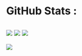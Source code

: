 # GitHub Stats :
![](https://github-readme-stats.vercel.app/api?username=Sifeddine&hide_border=false&include_all_commits=false&count_private=false&theme=radical)
![](https://github-readme-streak-stats.herokuapp.com/?user=Sifeddine&hide_border=false&theme=radical)
![](https://github-readme-stats.vercel.app/api/top-langs/?username=Sifeddine&hide_border=false&include_all_commits=false&count_private=false&layout=compact&theme=radical)
---
[![](https://visitcount.itsvg.in/api?id=oSethoum&icon=0&color=0&theme=radical)](https://visitcount.itsvg.in)
<!-- made using https://prm.pushkaryadav.in -->
